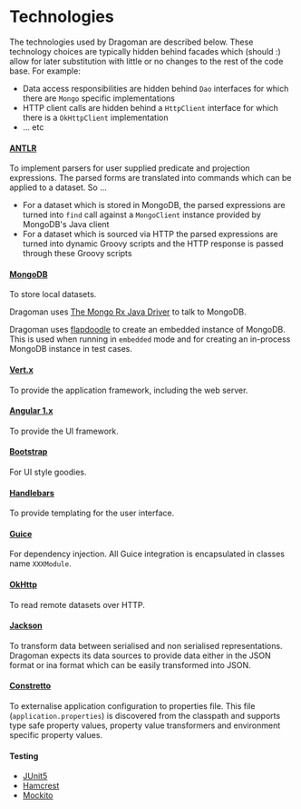Technologies
======

The technologies used by Dragoman are described below. These technology choices are typically hidden behind facades which (should :) allow for later substitution with little or no changes to the rest of the code base. For example:
                                                       
* Data access responsibilities are hidden behind `Dao` interfaces for which there are `Mongo` specific implementations
* HTTP client calls are hidden behind a `HttpClient` interface for which there is a `OkHttpClient` implementation
* ... etc

#### [ANTLR](http://www.antlr.org/) 

To implement parsers for user supplied predicate and projection expressions. The parsed forms are translated into commands which can be applied to a dataset. So ...

* For a dataset which is stored in MongoDB, the parsed expressions are turned into `find` call against a `MongoClient` instance provided by MongoDB's Java client
* For a dataset which is sourced via HTTP the parsed expressions are turned into dynamic Groovy scripts and the HTTP response is passed through these Groovy scripts

#### [MongoDB](https://www.mongodb.com/) 

To store local datasets. 

Dragoman uses [The Mongo Rx Java Driver](https://github.com/mongodb/mongo-java-driver-rx) to talk to MongoDB.

Dragoman uses [flapdoodle](https://github.com/flapdoodle-oss/de.flapdoodle.embed.mongo) to create an embedded instance of MongoDB. This is used when running in `embedded` mode and for creating an in-process MongoDB instance in test cases.

#### [Vert.x](http://vertx.io/) 

To provide the application framework, including the web server.

#### [Angular 1.x](https://angularjs.org/)

To provide the UI framework. 

#### [Bootstrap](http://getbootstrap.com/)

For UI style goodies. 

#### [Handlebars](http://handlebarsjs.com/)

To provide templating for the user interface. 

#### [Guice](https://github.com/google/guice) 

For dependency injection. All Guice integration is encapsulated in classes name `XXXModule`.

#### [OkHttp](https://square.github.io/okhttp/) 

To read remote datasets over HTTP.

#### [Jackson](https://github.com/FasterXML/jackson) 

To transform data between serialised and non serialised representations. Dragoman expects its data sources to provide data either in the JSON format or ina format which can be easily transformed into JSON.

#### [Constretto](http://constretto.org/) 

To externalise application configuration to properties file. This file (`application.properties`) is discovered from the classpath and supports type safe property values, property value transformers and environment specific property values.

#### Testing

* [JUnit5](http://junit.org/junit5/) 
* [Hamcrest](http://hamcrest.org/)
* [Mockito](http://site.mockito.org/)

